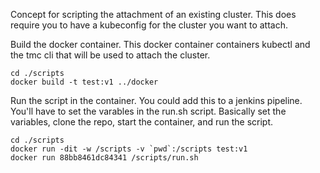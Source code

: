 Concept for scripting the attachment of an existing cluster. This 
does require you to have a kubeconfig for the cluster you want to 
attach.

Build the docker container. This docker container containers kubectl 
and the tmc cli that will be used to attach the cluster.
```
cd ./scripts
docker build -t test:v1 ../docker
```

Run the script in the container. You could add this to a jenkins pipeline.
You'll have to set the varables in the run.sh script. Basically set the variables, clone the repo, start the container, and run the script.
```
cd ./scripts
docker run -dit -w /scripts -v `pwd`:/scripts test:v1 
docker run 88bb8461dc84341 /scripts/run.sh
```
